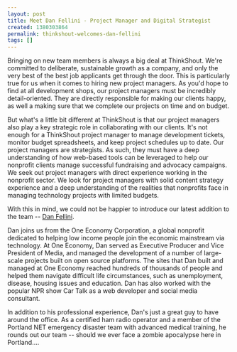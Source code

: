 ```yaml
---
layout: post
title: Meet Dan Fellini - Project Manager and Digital Strategist
created: 1380303864
permalink: thinkshout-welcomes-dan-fellini
tags: []
---
```

Bringing on new team members is always a big deal at ThinkShout. We're committed to deliberate, sustainable growth as a company, and only the very best of the best job applicants get through the door. This is particularly true for us when it comes to hiring new project managers. As you'd hope to find at all development shops, our project managers must be incredibly detail-oriented. They are directly responsible for making our clients happy, as well a making sure that we complete our projects on time and on budget.

But what's a little bit different at ThinkShout is that our project managers also play a key strategic role in collaborating with our clients. It's not enough for a ThinkShout project manager to manage development tickets, monitor budget spreadsheets, and keep project schedules up to date. Our project managers are strategists. As such, they must have a deep understanding of how web-based tools can be leveraged to help our nonprofit clients manage successful fundraising and advocacy campaigns. We seek out project managers with direct experience working in the nonprofit sector. We look for project managers with solid content strategy experience and a deep understanding of the realities that nonprofits face in managing technology projects with limited budgets.

With this in mind, we could not be happier to introduce our latest addition to the team -- [Dan Fellini](http://thinkshout.com/blog/Dan%20Fellini).

Dan joins us from the One Economy Corporation, a global nonprofit dedicated to helping low income people join the economic mainstream via technology. At One Economy, Dan served as Executive Producer and Vice President of Media, and managed the development of a number of large-scale projects built on open source platforms. The sites that Dan built and managed at One Economy reached hundreds of thousands of people and helped them navigate difficult life circumstances, such as unemployment, disease, housing issues and education. Dan has also worked with the popular NPR show Car Talk as a web developer and social media consultant.

In addition to his professional experience, Dan's just a great guy to have around the office. As a certified ham radio operator and a member of the Portland NET emergency disaster team with advanced medical training, he rounds out our team -- should we ever face a zombie apocalypse here in Portland....
